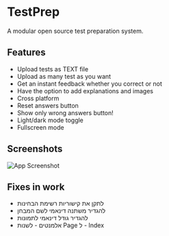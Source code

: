 # TestPrep

A modular open source test preparation system.

## Features

- Upload tests as TEXT file
- Upload as many test as you want
- Get an instant feedback whether you correct or not
- Have the option to add explanations and images
- Cross platform
- Reset answers button
- Show only wrong answers button!
- Light/dark mode toggle
- Fullscreen mode

## Screenshots

![App Screenshot](https://gcdnb.pbrd.co/images/On5nAG2qrLW8.png?o=1)

## Fixes in work

- לתקן את קישוריות רשימת הבחינות
- להגדיר משתנה דינאמי לשם המבחן
- להגדיר גודל דינאמי לתמונות
- אלמנטים - לשנות Page ל - Index
